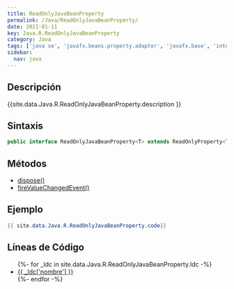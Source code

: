 ```yaml
---
title: ReadOnlyJavaBeanProperty
permalink: /Java/ReadOnlyJavaBeanProperty/
date: 2021-01-11
key: Java.R.ReadOnlyJavaBeanProperty
category: Java
tags: ['java se', 'javafx.beans.property.adapter', 'javafx.base', 'interface java', 'JavaFX 2.1']
sidebar: 
  nav: java
---
```


## Descripción
{{site.data.Java.R.ReadOnlyJavaBeanProperty.description }}

## Sintaxis
~~~java
public interface ReadOnlyJavaBeanProperty<T> extends ReadOnlyProperty<T>
~~~

## Métodos
* [dispose()](/Java/ReadOnlyJavaBeanProperty/dispose)
* [fireValueChangedEvent()](/Java/ReadOnlyJavaBeanProperty/fireValueChangedEvent)

## Ejemplo
~~~java
{{ site.data.Java.R.ReadOnlyJavaBeanProperty.code}}
~~~

## Líneas de Código
<ul>
{%- for _ldc in site.data.Java.R.ReadOnlyJavaBeanProperty.ldc -%}
   <li>
       <a href="{{_ldc['url'] }}">{{ _ldc['nombre'] }}</a>
   </li>
{%- endfor -%}
</ul>

